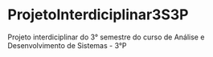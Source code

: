 # ProjetoInterdiciplinar3S3P
 Projeto interdiciplinar do 3° semestre do curso de Análise e Desenvolvimento de Sistemas - 3°P
